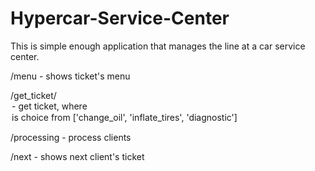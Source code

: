 # Hypercar-Service-Center
This is simple enough application that manages the line at a car service center.

/menu - shows ticket's menu

/get_ticket/<option> - get ticket, where <option> is choice from ['change_oil', 'inflate_tires', 'diagnostic']
  
/processing - process clients

/next - shows next client's ticket
